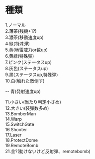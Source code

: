 # 種類

1.ノーマル  
2.薄茶(残機+1?)  
3.濃茶(移動速度up)  
4.緑(特殊弾)  
5.黄(地雷威力or数up)  
6.黄緑(特殊弾)  
7.ピンク(ステータスup)  
8.灰色(ステータスup)  
9.黒(ステータスup,特殊弾)  
10.白(触れた敵倒す)  

-- 青(発射速度up)  


11.小さい(当たり判定小さめ)  
12.大きい(装弾数多め)    
13.BomberMan  
14.Warp  
15.SwitchGate  
16.Shooter  
17.Laser  
18.ProtectDome  
19.RemoteBomb  
21.金?(動けないけど反射弾、remotebomb)
